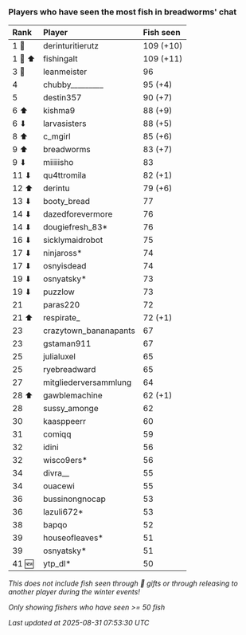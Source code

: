 ### Players who have seen the most fish in breadworms' chat

| Rank   | Player                | Fish seen |
|:-------|:----------------------|:----------|
| 1 🥇   | derinturitierutz      | 109 (+10) |
| 1 🥇 ⬆ | fishingalt            | 109 (+11) |
| 3 🥉   | leanmeister           | 96        |
| 4      | chubby_________       | 95 (+4)   |
| 5      | destin357             | 90 (+7)   |
| 6 ⬆    | kishma9               | 88 (+9)   |
| 6 ⬇    | larvasisters          | 88 (+5)   |
| 8 ⬆    | c_mgirl               | 85 (+6)   |
| 9 ⬆    | breadworms            | 83 (+7)   |
| 9 ⬇    | miiiiisho             | 83        |
| 11 ⬇   | qu4ttromila           | 82 (+1)   |
| 12 ⬆   | derintu               | 79 (+6)   |
| 13 ⬇   | booty_bread           | 77        |
| 14 ⬇   | dazedforevermore      | 76        |
| 14 ⬇   | dougiefresh_83*       | 76        |
| 16 ⬇   | sicklymaidrobot       | 75        |
| 17 ⬇   | ninjaross*            | 74        |
| 17 ⬇   | osnyisdead            | 74        |
| 19 ⬇   | osnyatsky*            | 73        |
| 19 ⬇   | puzzlow               | 73        |
| 21     | paras220              | 72        |
| 21 ⬆   | respirate_            | 72 (+1)   |
| 23     | crazytown_bananapants | 67        |
| 23     | gstaman911            | 67        |
| 25     | julialuxel            | 65        |
| 25     | ryebreadward          | 65        |
| 27     | mitgliederversammlung | 64        |
| 28 ⬆   | gawblemachine         | 62 (+1)   |
| 28     | sussy_amonge          | 62        |
| 30     | kaasppeerr            | 60        |
| 31     | comiqq                | 59        |
| 32     | idini                 | 56        |
| 32     | wisco9ers*            | 56        |
| 34     | divra__               | 55        |
| 34     | ouacewi               | 55        |
| 36     | bussinongnocap        | 53        |
| 36     | lazuli672*            | 53        |
| 38     | bapqo                 | 52        |
| 39     | houseofleaves*        | 51        |
| 39     | osnyatsky*            | 51        |
| 41 🆕  | ytp_dl*               | 50        |

_This does not include fish seen through 🎁 gifts or through releasing to another player during the winter events!_

_Only showing fishers who have seen >= 50 fish_

_Last updated at 2025-08-31 07:53:30 UTC_